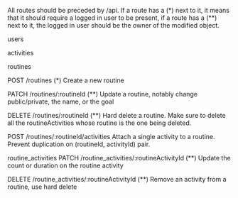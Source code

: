 All routes should be preceded by /api. If a route has a (*) next to it, it means that it should require a logged in user to be present, if a route has a (**) next to it, the logged in user should be the owner of the modified object.

users

activities

routines

POST /routines (*)
Create a new routine

PATCH /routines/:routineId (**)
Update a routine, notably change public/private, the name, or the goal

DELETE /routines/:routineId (**)
Hard delete a routine. Make sure to delete all the routineActivities whose routine is the one being deleted.

POST /routines/:routineId/activities
Attach a single activity to a routine. Prevent duplication on (routineId, activityId) pair.


routine_activities
PATCH /routine_activities/:routineActivityId (**)
Update the count or duration on the routine activity

DELETE /routine_activities/:routineActivityId (**)
Remove an activity from a routine, use hard delete